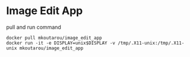 # Image Edit App

pull and run command

```
docker pull mkoutarou/image_edit_app
docker run -it -e DISPLAY=unix$DISPLAY -v /tmp/.X11-unix:/tmp/.X11-unix mkoutarou/image_edit_app
```
